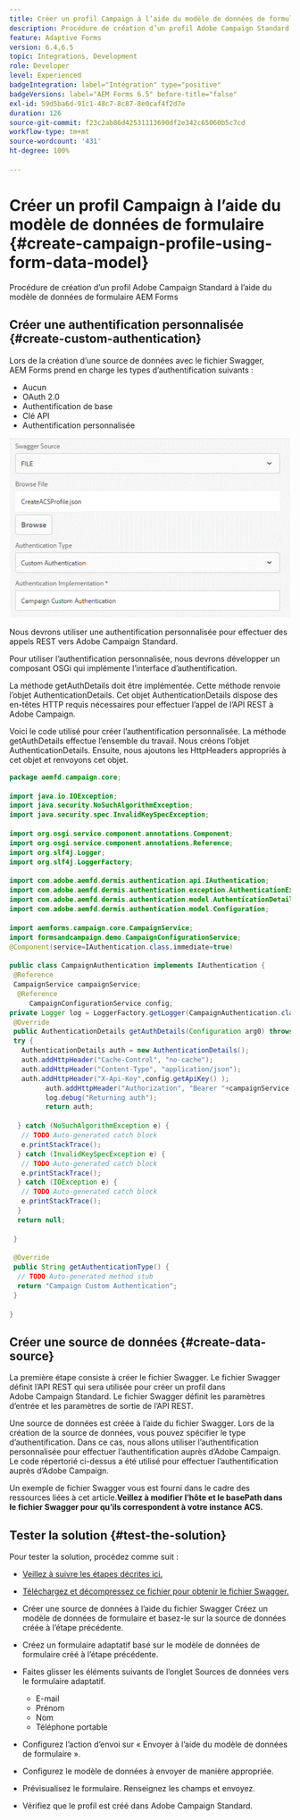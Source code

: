 ```yaml
---
title: Créer un profil Campaign à l’aide du modèle de données de formulaire
description: Procédure de création d’un profil Adobe Campaign Standard à l’aide du modèle de données de formulaire AEM Forms
feature: Adaptive Forms
version: 6.4,6.5
topic: Integrations, Development
role: Developer
level: Experienced
badgeIntegration: label="Intégration" type="positive"
badgeVersions: label="AEM Forms 6.5" before-title="false"
exl-id: 59d5ba6d-91c1-48c7-8c87-8e0caf4f2d7e
duration: 126
source-git-commit: f23c2ab86d42531113690df2e342c65060b5c7cd
workflow-type: tm+mt
source-wordcount: '431'
ht-degree: 100%

---
```


# Créer un profil Campaign à l’aide du modèle de données de formulaire {#create-campaign-profile-using-form-data-model}

Procédure de création d’un profil Adobe Campaign Standard à l’aide du modèle de données de formulaire AEM Forms

## Créer une authentification personnalisée {#create-custom-authentication}

Lors de la création d’une source de données avec le fichier Swagger, AEM Forms prend en charge les types d’authentification suivants :

* Aucun
* OAuth 2.0
* Authentification de base
* Clé API
* Authentification personnalisée

![campaingfdm](assets/campaignfdm.gif)

Nous devrons utiliser une authentification personnalisée pour effectuer des appels REST vers Adobe Campaign Standard.

Pour utiliser l’authentification personnalisée, nous devrons développer un composant OSGi qui implémente l’interface d’authentification.

La méthode getAuthDetails doit être implémentée. Cette méthode renvoie l’objet AuthenticationDetails. Cet objet AuthenticationDetails dispose des en-têtes HTTP requis nécessaires pour effectuer l’appel de l’API REST à Adobe Campaign.

Voici le code utilisé pour créer l’authentification personnalisée. La méthode getAuthDetails effectue l’ensemble du travail. Nous créons l’objet AuthenticationDetails. Ensuite, nous ajoutons les HttpHeaders appropriés à cet objet et renvoyons cet objet.

```java
package aemfd.campaign.core;

import java.io.IOException;
import java.security.NoSuchAlgorithmException;
import java.security.spec.InvalidKeySpecException;

import org.osgi.service.component.annotations.Component;
import org.osgi.service.component.annotations.Reference;
import org.slf4j.Logger;
import org.slf4j.LoggerFactory;

import com.adobe.aemfd.dermis.authentication.api.IAuthentication;
import com.adobe.aemfd.dermis.authentication.exception.AuthenticationException;
import com.adobe.aemfd.dermis.authentication.model.AuthenticationDetails;
import com.adobe.aemfd.dermis.authentication.model.Configuration;

import aemforms.campaign.core.CampaignService;
import formsandcampaign.demo.CampaignConfigurationService;
@Component(service=IAuthentication.class,immediate=true)

public class CampaignAuthentication implements IAuthentication {
 @Reference
 CampaignService campaignService;
  @Reference
     CampaignConfigurationService config;
private Logger log = LoggerFactory.getLogger(CampaignAuthentication.class);
 @Override
 public AuthenticationDetails getAuthDetails(Configuration arg0) throws AuthenticationException {
 try {
   AuthenticationDetails auth = new AuthenticationDetails();
   auth.addHttpHeader("Cache-Control", "no-cache");
   auth.addHttpHeader("Content-Type", "application/json");
   auth.addHttpHeader("X-Api-Key",config.getApiKey() );
         auth.addHttpHeader("Authorization", "Bearer "+campaignService.getAccessToken());
         log.debug("Returning auth");
         return auth;
   
  } catch (NoSuchAlgorithmException e) {
   // TODO Auto-generated catch block
   e.printStackTrace();
  } catch (InvalidKeySpecException e) {
   // TODO Auto-generated catch block
   e.printStackTrace();
  } catch (IOException e) {
   // TODO Auto-generated catch block
   e.printStackTrace();
  }
  return null;
  
 }

 @Override
 public String getAuthenticationType() {
  // TODO Auto-generated method stub
  return "Campaign Custom Authentication";
 }

}
```

## Créer une source de données {#create-data-source}

La première étape consiste à créer le fichier Swagger. Le fichier Swagger définit l’API REST qui sera utilisée pour créer un profil dans Adobe Campaign Standard. Le fichier Swagger définit les paramètres d’entrée et les paramètres de sortie de l’API REST.

Une source de données est créée à l’aide du fichier Swagger. Lors de la création de la source de données, vous pouvez spécifier le type d’authentification. Dans ce cas, nous allons utiliser l’authentification personnalisée pour effectuer l’authentification auprès d’Adobe Campaign. Le code répertorié ci-dessus a été utilisé pour effectuer l’authentification auprès d’Adobe Campaign.

Un exemple de fichier Swagger vous est fourni dans le cadre des ressources liées à cet article.**Veillez à modifier l’hôte et le basePath dans le fichier Swagger pour qu’ils correspondent à votre instance ACS.**

## Tester la solution {#test-the-solution}

Pour tester la solution, procédez comme suit :
* [Veillez à suivre les étapes décrites ici.](aem-forms-with-campaign-standard-getting-started-tutorial.md)
* [Téléchargez et décompressez ce fichier pour obtenir le fichier Swagger.](assets/create-acs-profile-swagger-file.zip)
* Créer une source de données à l’aide du fichier Swagger
Créez un modèle de données de formulaire et basez-le sur la source de données créée à l’étape précédente.
* Créez un formulaire adaptatif basé sur le modèle de données de formulaire créé à l’étape précédente.
* Faites glisser les éléments suivants de l’onglet Sources de données vers le formulaire adaptatif.

   * E-mail
   * Prénom
   * Nom
   * Téléphone portable

* Configurez l’action d’envoi sur « Envoyer à l’aide du modèle de données de formulaire ».
* Configurez le modèle de données à envoyer de manière appropriée.
* Prévisualisez le formulaire. Renseignez les champs et envoyez.
* Vérifiez que le profil est créé dans Adobe Campaign Standard.
